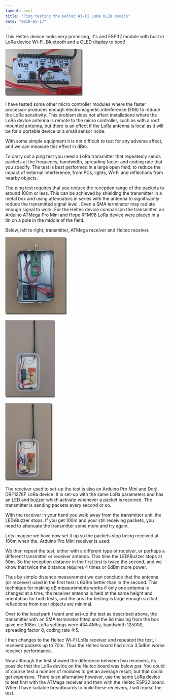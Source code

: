 ```yaml
---
layout: post
title: "Ping testing the Heltec Wi-Fi LoRa OLED device"
date: "2018-01-17"
---
```


This Heltec device looks very promising, it's and ESP32 module with built in LoRa device Wi-Fi, Bluetooth and a OLED display to boot!

![Heltec Module](/images/Heltec-Module_thumb.jpg "Heltec Module")

I have tested some other micro controller modules where the faster processor produces enough electromagnetic interference (EMI) to reduce the LoRa sensitivity. This problem does not affect installations where the LoRa device antenna is remote to the micro controller, such as with a roof mounted antenna, but there is an effect if the LoRa antenna is local as it will be for a portable device or a small sensor node.

With some simple equipment it is not difficult to test for any adverse affect, and we can measure this effect in dBm.

To carry out a ping test you need a LoRa transmitter that repeatedly sends packets at the frequency, bandwidth, spreading factor and coding rate that you specify. The test is best performed in a large open field, to reduce the impact of external interference, from PCs, lights, Wi-Fi and reflections from nearby objects.

The ping test requires that you reduce the reception range of the packets to around 100m or less. This can be achieved by shielding the transmitter in a metal box and using attenuators in series with the antenna to significantly reduce the transmitted signal level . Even a SMA terminator may radiate enough signal to work. For the Heltec device comparison the transmitter, an Arduino ATMega Pro Mini and Hope RFM98 LoRa device were placed in a tin on a pole in the middle of the field.

Below, left to right, transmitter, ATMega receiver and Heltec receiver.

![Transmitter](/images/Transmitter_thumb.jpg "Transmitter")

![ATMega Receiver](/images/ATMega-Receiver_thumb.jpg "ATMega Receiver")

![Heltec Receiver](/images/Heltec-Receiver_thumb.jpg "Heltec Receiver")

The receiver used to set-up the test is also an Arduino Pro Mini and Dorji DRF1278F LoRa device. It is set-up with the same LoRa parameters and has an LED and buzzer which activate whenever a packet is received. The transmitter is sending packets every second or so.

With the receiver in your hand you walk away from the transmitter until the LED\\Buzzer stops. If you get 100m and your still receiving packets, you need to attenuate the transmitter some more and try again.

Lets imagine we have now set it up so the packets stop being received at 100m when the. Arduino Pro Mini receiver is used.

We then repeat the test, either with a different type of receiver, or perhaps a different transmitter or receiver antenna. This time the LED\\Buzzer stops at 50m. So the reception distance in the first test is twice the second, and we know that twice the distance requires 4 times or 6dBm more power.

Thus by simple distance measurement we can conclude that the antenna (or receiver) used in the first test is 6dBm better than in the second. This technique for making dB measurements works if only one antenna is changed at a time, the receiver antenna is held at the same height and orientation for both tests, and the area for testing is large enough so that reflections from near objects are minimal.

Over to the local park I went and set-up the test as described above, the transmitter with an SMA terminator fitted and the lid missing from the box gave me 108m. LoRa settings were 434.4Mhz, bandwidth 125000, spreading factor 8, coding rate 4:5.

I then changes to the Heltec Wi-Fi LoRa receiver and repeated the test, I received packets up to 70m. Thus the Heltec board had circa 3.5dBm worse receiver performance.

Now although the test showed the difference between two receivers, its possible that the LoRa device on the Heltec board was below par. You could of course test a number of modules to get an average result, but that could get expensive. There is an alternative however, use the same LoRa device to test first with the ATMega receiver and then with the Heltec ESP32 board. When I have suitable breadboards to build these receivers, I will repeat the test.
